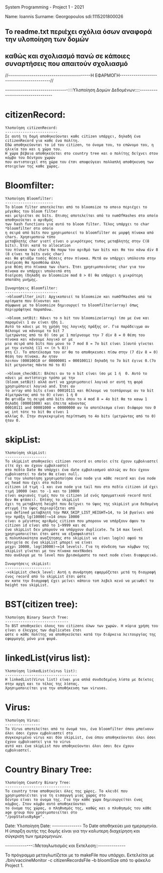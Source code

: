 System Programming - Project 1 - 2021

Name: Ioannis
Surname: Georgopoulos
sdi:1115201800026

##   Το readme.txt περιέχει σχόλια όσων αναφορά την υλοποίηση των δομών   ##
## καθώς και σχολιασμό πανώ σε κάποιες συναρτήσεις που απαιτούν σχολιασμό ##

//------------------------------------------Η ΕΦΑΡΜΟΓΗ------------------------------------------//

--------------------------------::::Υλοποίηση Δομών Δεδομένων::::---------------------------------

citizenRecord:
==============
    Υλοποίηση citizenRecord:
    ------------------------
    Σε αυτή τη δομή αποθηκεύονται καθε citizen υπάρχει, δηλαδή ένα citizenRecord για καθε ένα πολίτη.
    Εδώ αποθηκεύονται το id του citizen, το όνομα του, το επώνυμο του, η ηλικία του και η χώρα του.
    Η χώρα βέβαια αποθηκεύεται στο country tree και ο πολίτης δείχνει στον κόμβο του δέντρου χωρών
    που αντιστοιχεί στη χώρα του έτσι αποφεύγεαι πολλαπλή αποθήκευση των στοιχείων της καθε χώρας.

Bloomfilter:
============
    Υλοποίηση Bloomfilter:
    ----------------------
    Το bloom filter αποτελείται από το bloomsize το οποιο περιέχει το μέγεθος του bloom filter
    και μετριέται σε bits. Επισης αποτελείται από το numOfHashes στο οποίο αποθηκεύεται ο αριθμός
    των hash functions για αυτό το bloom filter. Τέλος υπάρχει το char *bloomfilter στο οποίο
    η σειρά από bits που χρησιμοποιεί το bloomfilter σε μορφή πίνακα από chars. Χρησιμοποιώ τύπο
    μεταβλητής char γιατί είναι ο μικρότερος τυπος μεταβλητής στην C(8 bits). Έτσι κατά το allocation
    του πίνακα των chars θα παρω τον αριθμό των bits και θα τον κάνω div 8 (8 είναι τα bits ενός char)
    και θα φτιάξω τοσές θέσεις στον πίνακα. Μετά αν υπάρχει υπόλοιπο στην διαίρεση θα προσθέσω άλλη
    μια θέση στο πίνακα των chars. Έτσι χρησιμοποιόντας char για τον πίνακα αν υπάρχει υπολοιπό στη
    διαίρεση (δηλαδή αν bloomsize mod 8 > 0) θα υπάρχει η μικρότερη σπατάλη μνήμης.

    Συναρτήσεις Bloomfilter:
    ------------------------
    ->bloomFilter_init: Αρχικοποιεί τα bloomsize και numOfHashes από τα ορίσματα που δίνονται και
    σύμφωνα με το bloomsize δημιουργεί το bloomfilter(array) όπως περιγράφτηκε παραπάνω.

    ->bloom_setBit: Κάνει το n bit του bloomsize(array) ίσο με ένα και παραμένει 1 αν είναι ήδη 1.
    Αυτό το κάνει με τη χρήση της λογικής πράξης or. Για παράδειγμα αν θέλουμε να κάνουμε το bit 7
    (μετρώντας από το 0) ίσο με 1 παίρνουμε την 7 div 8 = 0 θέση του πίνακα και κάνουμε λογικό or με
    μια σειρά από bits που μονο το 7 mod 8 = 7o bit είναι 1(αυτό γίνεται με την εντολή (11 << (n % 8)) 
    στη C). Το αποτέλεσμα του or θα το αποθηκευσει πίσω στην (7 div 8 = 0) θέση του πίνακα. Αν ηταν
    λοιπον (00010010 or 00000001 = 00010011) δηλαδή το 7ο bit έγινε 0.(7ο bit μετροντας πάντα πό το 0)

    ->bloom_checkBit: Βλέπει αν το n bit είναι ίσο με 1 ή  0. Αυτό το κάνει με αντίστοιχο τρόπο με την 
    (bloom_setBit) αλλά αντί να χρησιμοποιεί λογικό or αυτή τη φορά χρησιμοποιεί λογικό and. Έτσι αν
    το array από bits είναι 00010111 και θέλουμε να τεστάρουμε αν το bit 4(μετρώντας από το 0) είναι 1 ή 0
    Θα φτιάξω τη σειρά από bits όπου το 4 mod 8 = 4o bit θα το κανω 1 δηλαδή (00001000) και έπειτα κάνοντας
    00010111 and 00001000 = 00000000 αν το αποτέλεσμα είναι διάφορο του 0 ως int τότε το bit θα είναι 1 
    αλλίως 0. Στην συγκεκριμένη περίπτωση το 4ο bits (μετρώντας από το 0) ήταν 0.

skipList:
=========
    Υλοποίηση skipList:
    -------------------
    To skipList αποθηκεύει citizen record οι οποίοι είτε έχουν εμβολιαστεί είτε όχι αν έχουν εμβολιαστεί
    στο πεδίο Date θα υπάρχει ένα date εμβολιασμού αλλιώς αν δεν έχουν εμβολιαστεί το date θα είναι null.
    Για την υλοποίηση χρησιμοποίησα ένα node για κάθε record και ένα node ως head που έχει στο πεδίο
    citizen id τιμή -1 και ενα node για tail που στο πεδίο citizen id έχει τιμή 10000 (και το -1 και το 10000
    είναι ακριανές τιμές που το citizen id ενός πραγματικού record ποτέ δεν θα φτάσει). Επίσης το skipList
    έχει τη μεταβλητή height που δείχνει το ύψος της skipList μια δεδομένη στιγμή (το ύψος περιορίζεται από 
    μια defined μεταβλητή την MAX_SKIP_LIST_HEIGHT=14, το 14 βγαίνει από την πράξη lg(10000)~=14 όπου 10000
    είναι ο μέγιστος αριθμός citizen που μπορουν να υπάρξουν άφου το citizen id είναι από το 1~9999 και σε
    ένα skipList δεν μπορούν να υπάρχουν duplicate. Τα 14 max level χρησιμοποιείται έτσι ώστε να εξασφαλιστεί
    η πολυπλοκότητα αναζήτησης στο skipList να είναι log(n) αφού τα στοιχεία σε ένα skipList μπορεί να είναι
    μεχρι 10000, log(10000)~=14 levels). Για τη σύνδεση των κόμβων της skipList γίνεται με τον πίνακα nextNodes
    που ανάλογα με το level που βρισκόμαστε το next node είναι διαφορεικό.

    Συναρτήσεις skipList:
    ---------------------
    ->skipList_check_level: Αυτή η συνάρτηση εφαρμόζεται μετά τη διαγραφή ένος record από το skipList έτσι ώστε
    αν κατα την διαγραφή έχει μείνει κάποιο τοπ λεβελ κενό να μειωθεί το height του skipList.

BST(citizen tree):
==================
    Υλοποίηση Binary Search Tree:
    -----------------------------
    Το BST αποθηκεύει όλους του citizens όλων των χωρών. Η κύρια χρήση του είναι ο έλεγχος των duplicates έτσι
    ώστε ο κάθε πολίτης να αποθηκεύεται κατά την διάρκεια λειτουργίας της εφαρμογής μόνο μια φορά.

linkedList(virus list):
=======================
    Υλοποίηση linkedList(virus list):
    ---------------------------------
    Η linkedList(Virus list) είναι μια απλά συνδεδεμένη λίστα με δείκτες στην αρχή και το τέλος της λίστας.
    Χρησιμοποιείται για την αποθήκευση των viruses.

Virus:
======
    Υλοποίηση Virus:
    ----------------
    Το Virus αποτελείται από το όνομά του, ένα bloomfilter όπου μπαίνουν όλοι όσοι έχουν εμβολιαστεί στο 
    συγκεκριμένο virus και δύο skipList, ένα όπου αποθηκεύονται όλοι όσοι έχουν εμβολιαστεί για το virus
    αυτό και ένα skipList που αποθηκεύονται όλοι όσοι δεν έχουν εμβολιαστεί. 

Country Binary Tree:
====================
    Υλοποίηση Country Binary Tree:
    ------------------------------
    Το country tree αποθηκεύει όλες της χώρες. Το κλειδί που χρησιμοποιέιται για τη εισαγωγή μιας χώρας στο
    δέντρο είναι το όνομα της. Για την κάθε χώρα δημιουργείται ένας κόμβος. Στον κόμβο αυτό αποθηκεύονται
    το όνομα της χώρας, ο πληθυσμός της, καθώς και ο πλυθησμός του κάθε age group που χρησιμοποιείται στο
    "/popStatusByAge".
    
Date:
    Υλοποίηση Date:
    ---------------
    To Date αποθηκεύει μια ημερομηνία. Η ύπαρξη αυτής της δομής είναι για την καλυτερη διαχείρηση και
    σύγκριση των ημερομηνιών.

--------------::Μεταγλωτισμός και Εκτελεση::--------------

Το πρόγραμμα μεταγλωτίζεται με το makeFile που υπάρχει.
Εκτελείται με ./bin/vaccineMonitor -c citizenRecordsFile –b bloomSize από το φάκελο Project 1.
